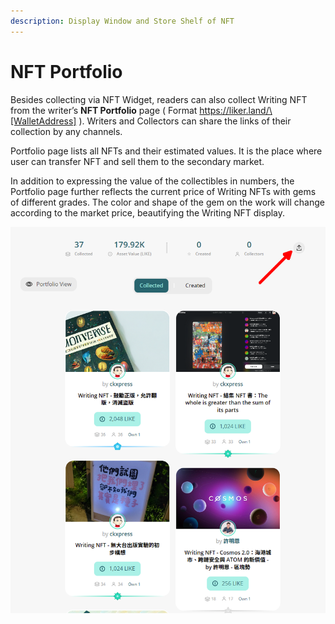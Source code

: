```yaml
---
description: Display Window and Store Shelf of NFT
---
```


# NFT Portfolio

Besides collecting via NFT Widget, readers can also collect Writing NFT from the writer’s **NFT Portfolio** page ( Format https://liker.land/\[WalletAddress] ). Writers and Collectors can share the links of their collection by any channels.

Portfolio page lists all NFTs and their estimated values. It is the place where user can transfer NFT and sell them to the secondary market.

In addition to expressing the value of the collectibles in numbers, the Portfolio page further reflects the current price of Writing NFTs with gems of different grades. The color and shape of the gem on the work will change according to the market price, beautifying the Writing NFT display.

![NFT Portfolio: Show your NFT collection, transfer NFT and sell to secondary market, click the icon on the top right hand corner and copy the URL easily.](<../../.gitbook/assets/NFT Portfolio.png>)
